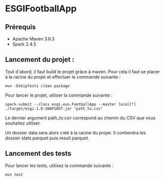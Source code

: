 # ESGIFootballApp

## Prérequis 
* Apache Maven 3.6.3
* Spark 2.4.5

## Lancement du projet : 

Tout d'abord, il faut build le projet grâce à maven.
Pour cela il faut se placer à la racine du projet et effectuer le commande suivante :
```
mvn -DskipTests clean package
```

Pour lancer le projet, utiliser la commande suivante : 
```
spark-submit --class esgi.exo.FootballApp --master local[*] ./target/esgi-1.0-SNAPSHOT.jar "path_to.csv"
```

Le dernier argument path_to.csv correspond au chemin du CSV que vous souhaitez utiliser.

Un dossier data sera alors créé à la racine du projet. Il contiendra les dossier stats.parquet puis result.parquet.

## Lancement des tests
Pour lancer les tests, utilisez la commande suivante : 
```
mvn test
```
